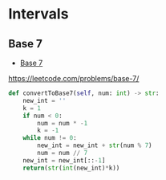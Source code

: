 # Intervals

## Base 7

+ [Base 7](#base-7)

https://leetcode.com/problems/base-7/

``` python
def convertToBase7(self, num: int) -> str:
    new_int = ''
    k = 1
    if num < 0:
        num = num * -1
        k = -1
    while num != 0:
        new_int = new_int + str(num % 7)
        num = num // 7
    new_int = new_int[::-1]
    return(str(int(new_int)*k))
```